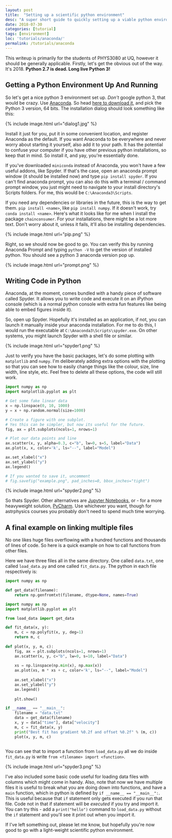 ```yaml
---
layout: post
title:  "Setting up a scientific python environment"
desc: "A super short guide to quickly setting up a viable python environment."
date: 2018-07-30
categories: [tutorial]
tags: [environment]
loc: 'tutorials/anaconda/'
permalink: /tutorials/anaconda
---
```


This writeup is primarily for the students of PHYS3080 at UQ, however it
should be generally applicable. Firstly, let's get the obvious 
out of the way. It's 2018. **Python 2.7 is dead. Long live Python 3!**

## Getting a Python Environment Up And Running

So let's get a nice python 3 environment set up. *Don't* google
python 3, that would be crazy. Use [Anaconda](https://www.anaconda.com/).
So head [here to download it](https://www.anaconda.com/download/), and pick
the Python 3 version, 64 bits. The installation dialog should look something 
like this:

{% include image.html url="dialog1.jpg" %}

Install it just for you, put it in some convenient location, and register
Anaconda as the default. If you want Anaconda to be everywhere and
never worry about starting it yourself, also add it to your path. It
has the potential to confuse your computer if you have other previous python 
installations, so keep that in mind. So install it, and yay, you're essentially done.

If you've downloaded `miniconda` instead of Anaconda, you won't have a few
useful addons, like Spyder. If that's the case, open an anaconda prompt window
(it should be installed now) and type `pip install spyder`. If you can't find
anaconda prompt, you can also do this with a terminal / command prompt window,
you just might need to navigate to your install directory's Scripts folders. 
For me, this would be `C:\Anaconda3\Scripts`.

If you need any dependencies or libraries in the future, this is the way
to get them. `pip install <name>`, like `pip install numpy`. If it doesn't work,
try `conda install <name>`. Here's what it looks like for me when I install
the package `chainconsumer`. For your installations, there might be a lot more
text. Don't worry about it, unless it fails, it'll also be installing dependencies.

{% include image.html url="pip.png" %}

Right, so we should now be good to go. You can verify this by running Anaconda Prompt
and typing `python -V` to get the version of installed python. You should see a
python 3 anaconda version pop up.

{% include image.html url="prompt.png" %}

## Writing Code in Python

Anaconda, at the moment, comes bundled with a handy piece of software
called Spyder. It allows you to write code and execute it on an iPython 
console (which is a normal python console with extra fun features like 
being able to embed figures inside it).

So, open up Spyder. Hopefully it's installed as an application,
if not, you can launch it manually inside your anaconda installation. For 
me to do this, I would run the executable at `C:\Anaconda3\Scripts\spyder.exe`. 
On other systems, you might launch Spyder with a shell file or similar.

{% include image.html url="spyder1.png" %}

Just to verify you have the basic packages, let's do some plotting
with `matplotlib` and `numpy`. I'm deliberately adding extra
options with the plotting so that you can see how to easily change
things like the colour, size, line width, line style, etc. Feel free
to delete all these options, the code will still work.

``` python
import numpy as np
import matplotlib.pyplot as plt

# Get some fake linear data
x = np.linspace(0, 10, 1000)
y = x + np.random.normal(size=1000)

# Create a figure with one subplot.
# Yes this can be simpler, but now its useful for the future.
fig, ax = plt.subplots(ncols=1, nrows=1)

# Plot our data points and line
ax.scatter(x, y, alpha=0.3, c="b", lw=0, s=5, label="Data")
ax.plot(x, x, color='k', ls="--", label="Model")

ax.set_xlabel("x")
ax.set_ylabel("y")
ax.legend()

# If you wanted to save it, uncomment
# fig.savefig("example.png", pad_inches=0, bbox_inches="tight")

```

{% include image.html url="spyder2.png" %}

So thats Spyder. Other alternatives are [Jupyter Notebooks](http://jupyter.org/),
or - for a more heavyweight solution, [PyCharm](https://www.jetbrains.com/pycharm/).
Use whichever you want, though for astrphysics courses you probably don't need
to spend much time worrying.

## A final example on linking multiple files

No one likes huge files overflowing with a hundred functions and thousands
of lines of code. So here is a quick example on how to call functions
from other files.

Here we have three files all in the same directory. One called `data.txt`,
one called `load_data.py` and one called `fit_data.py`. The python in 
each file respectively is:

``` python
import numpy as np

def get_data(filename):
    return np.genfromtxt(filename, dtype=None, names=True)
```
``` python
import numpy as np
import matplotlib.pyplot as plt

from load_data import get_data

def fit_data(x, y):
    m, c = np.polyfit(x, y, deg=1)
    return m, c
    
def plot(x, y, m, c):
    fig, ax = plt.subplots(ncols=1, nrows=1)
    ax.scatter(x, y, c="b", lw=0, s=10, label="Data")
    
    xs = np.linspace(np.min(x), np.max(x))
    ax.plot(xs, m * xs + c, color='k', ls="--", label="Model")
    
    ax.set_xlabel("x")
    ax.set_ylabel("y")
    ax.legend()
    
    plt.show()

if __name__ == "__main__":
    filename = "data.txt"
    data = get_data(filename)
    x, y = data["time"], data["velocity"]
    m, c = fit_data(x, y)
    print("Best fit has gradient %0.2f and offset %0.2f" % (m, c))
    plot(x, y, m, c)
    
```
You can see that to import a function from `load_data.py` all we do inside
`fit_data.py` is write `from <filename> import <function>`. 


{% include image.html url="spyder3.png" %}

I've also included some basic code useful for loading data files with columns which
might come in handy. Also, note that now we have multiple files it is
useful to break what you are doing down into functions, and have a `main`
function, which in python is defined by `if __name__ == "__main__":`. This is
useful because that `if` statement only gets executed if you run that file.
Code not in that if statement will be *executed* if you try and import it. 
You can try this - add a `print("hello")` command to `load_data.py` without the
`if` statement and you'll see it print out when you import it.

If I've left something out, please let me know, but hopefully you're now
good to go with a light-weight scientific python environment.